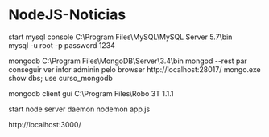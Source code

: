# NodeJS-Noticias
start mysql console
C:\Program Files\MySQL\MySQL Server 5.7\bin\
mysql -u root -p
password 1234

mongodb
C:\Program Files\MongoDB\Server\3.4\bin
mongod --rest par conseguir ver infor adminin pelo browser
http://localhost:28017/
mongo.exe
show dbs;
use curso_mongodb

mongodb client gui
C:\Program Files\Robo 3T 1.1.1

start node server daemon
nodemon app.js


http://localhost:3000/
